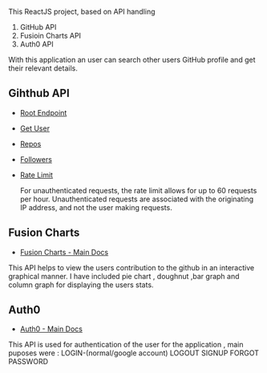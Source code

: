 

This ReactJS project, based on API handling 

1) GitHub API
2) Fusioin Charts API
3) Auth0 API

With this application an user can search other users GitHub profile and get their relevant details.

## Gihthub API

- [Root Endpoint](https://api.github.com)
- [Get User](https://api.github.com/users/wesbos)
- [Repos](https://api.github.com/users/john-smilga/repos?per_page=100)
- [Followers](https://api.github.com/users/john-smilga/followers)
- [Rate Limit](https://api.github.com/rate_limit)

  For unauthenticated requests, the rate limit allows for up to 60 requests per hour. Unauthenticated requests are associated with the originating IP address, and not the user making requests.

## Fusion Charts

- [Fusion Charts - Main Docs](https://www.fusioncharts.com/)

This API helps to view the users contribution to the github in an interactive graphical manner.
I have included pie chart , doughnut ,bar graph and column graph for displaying the users stats. 

## Auth0

- [Auth0 - Main Docs](https://auth0.com/)

This API is used for authentication  of the user for the application , main puposes were :
LOGIN-(normal/google account)
LOGOUT
SIGNUP
FORGOT PASSWORD


